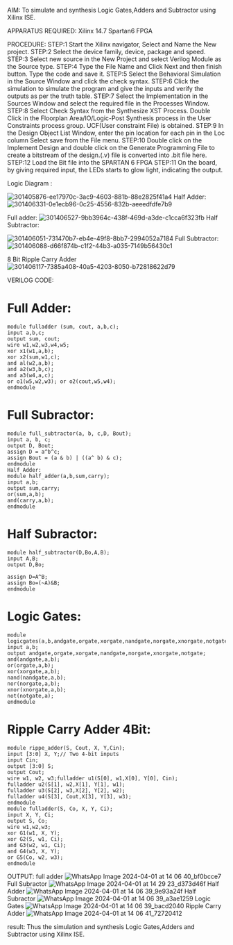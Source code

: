 AIM: To simulate and synthesis Logic Gates,Adders and Subtractor using Xilinx ISE.

APPARATUS REQUIRED: Xilinx 14.7 Spartan6 FPGA

PROCEDURE: STEP:1 Start the Xilinx navigator, Select and Name the New project. STEP:2 Select the device family, device, package and speed. STEP:3 Select new source in the New Project and select Verilog Module as the Source type. STEP:4 Type the File Name and Click Next and then finish button. Type the code and save it. STEP:5 Select the Behavioral Simulation in the Source Window and click the check syntax. STEP:6 Click the simulation to simulate the program and give the inputs and verify the outputs as per the truth table. STEP:7 Select the Implementation in the Sources Window and select the required file in the Processes Window. STEP:8 Select Check Syntax from the Synthesize XST Process. Double Click in the Floorplan Area/IO/Logic-Post Synthesis process in the User Constraints process group. UCF(User constraint File) is obtained. STEP:9 In the Design Object List Window, enter the pin location for each pin in the Loc column Select save from the File menu. STEP:10 Double click on the Implement Design and double click on the Generate Programming File to create a bitstream of the design.(.v) file is converted into .bit file here. STEP:12 Load the Bit file into the SPARTAN 6 FPGA STEP:11 On the board, by giving required input, the LEDs starts to glow light, indicating the output.

Logic Diagram :

![301405876-ee17970c-3ac9-4603-881b-88e2825f41a4](https://github.com/rajeshkumarm1/VLSI-LAB-EXP-1/assets/160701441/567b87e6-13f3-4abf-898d-f7943aa3e6fc)
Half Adder:
![301406331-0e1ecb96-0c25-4556-832b-aeeedfdfe7b9](https://github.com/rajeshkumarm1/VLSI-LAB-EXP-1/assets/160701441/9bd27cf5-9efa-4135-9de5-dd29001ba477)

Full adder:
![301406527-9bb3964c-438f-469d-a3de-c1cca6f323fb](https://github.com/rajeshkumarm1/VLSI-LAB-EXP-1/assets/160701441/a64ed39b-0751-499e-a857-f5d075813bd3)
Half Subtractor:

![301406051-731470b7-eb4e-49f8-8bb7-2994052a7184](https://github.com/rajeshkumarm1/VLSI-LAB-EXP-1/assets/160701441/d5881631-510c-4cbd-adc0-38cb82ab038b)
Full Subtractor:
![301406088-d66f874b-c1f2-44b3-a035-7149b56430c1](https://github.com/rajeshkumarm1/VLSI-LAB-EXP-1/assets/160701441/c90a7708-2024-4711-8473-e4862d01e20e)

8 Bit Ripple Carry Adder
![301406117-7385a408-40a5-4203-8050-b72818622d79](https://github.com/rajeshkumarm1/VLSI-LAB-EXP-1/assets/160701441/8e7571dd-189d-4044-986e-a3250f4700b4)

VERILOG CODE:
# Full Adder:
```
module fulladder (sum, cout, a,b,c);
input a,b,c;
output sum, cout;
wire w1,w2,w3,w4,w5;
xor x1(w1,a,b);
xor x2(sum,w1,c);
and al(w2,a,b);
and a2(w3,b,c);
and a3(w4,a,c);
or o1(w5,w2,w3); or o2(cout,w5,w4);
endmodule
```
# Full Subractor:
```
module full_subtractor(a, b, c,D, Bout);
input a, b, c;
output D, Bout;
assign D = a^b^c;
assign Bout = (a & b) | ((a^ b) & c);
endmodule
Half Adder:
module half_adder(a,b,sum,carry);
input a,b;
output sum,carry;
or(sum,a,b);
and(carry,a,b);
endmodule
```
# Half Subractor:
```
module half_subtractor(D,Bo,A,B);
input A,B;
output D,Bo;

assign D=A^B;
assign Bo=(~A)&B;
endmodule
```
# Logic Gates:
```
module logicgates(a,b,andgate,orgate,xorgate,nandgate,norgate,xnorgate,notgate);
input a,b;
output andgate,orgate,xorgate,nandgate,norgate,xnorgate,notgate;
and(andgate,a,b);
or(orgate,a,b);
xor(xorgate,a,b);
nand(nandgate,a,b);
nor(norgate,a,b);
xnor(xnorgate,a,b);
not(notgate,a);
endmodule
```
# Ripple Carry Adder 4Bit:
```
module rippe_adder(S, Cout, X, Y,Cin);
input [3:0] X, Y;// Two 4-bit inputs
input Cin;
output [3:0] S;
output Cout;
wire w1, w2, w3;fulladder u1(S[0], w1,X[0], Y[0], Cin);
fulladder u2(S[1], w2,X[1], Y[1], w1);
fulladder u3(S[2], w3,X[2], Y[2], w2);
fulladder u4(S[3], Cout,X[3], Y[3], w3);
endmodule
module fulladder(S, Co, X, Y, Ci);
input X, Y, Ci;
output S, Co;
wire w1,w2,w3;
xor G1(w1, X, Y);
xor G2(S, w1, Ci);
and G3(w2, w1, Ci);
and G4(w3, X, Y);
or G5(Co, w2, w3);
endmodule
```
OUTPUT:
full adder
![WhatsApp Image 2024-04-01 at 14 06 40_bf0bcce7](https://github.com/rajeshkumarm1/VLSI-LAB-EXP-1/assets/160701441/0a976f22-c773-48cd-b3ce-d53aa590312f)
Full Subractor
![WhatsApp Image 2024-04-01 at 14 29 23_d373d46f](https://github.com/rajeshkumarm1/VLSI-LAB-EXP-1/assets/160701441/f0ba4be8-64ca-4487-817e-676dec3fbc2a)
Half Adder
![WhatsApp Image 2024-04-01 at 14 06 39_9e93a24f](https://github.com/rajeshkumarm1/VLSI-LAB-EXP-1/assets/160701441/1336ec39-cbc6-4f0a-9f5c-5e2b2ba0ff56)
Half Subractor
![WhatsApp Image 2024-04-01 at 14 06 39_a3ae1259](https://github.com/rajeshkumarm1/VLSI-LAB-EXP-1/assets/160701441/3a73f477-3033-4ab5-8785-b4e1bd592b3a)
Logic Gates
![WhatsApp Image 2024-04-01 at 14 06 39_bacd2040](https://github.com/rajeshkumarm1/VLSI-LAB-EXP-1/assets/160701441/2e9deaae-f82e-4757-a687-0e065b079034)
Ripple Carry Adder
![WhatsApp Image 2024-04-01 at 14 06 41_72720412](https://github.com/rajeshkumarm1/VLSI-LAB-EXP-1/assets/160701441/a130fc86-e925-448d-942a-9557171a4362)

result:
Thus the simulation and synthesis Logic Gates,Adders and Subtractor using Xilinx ISE.
